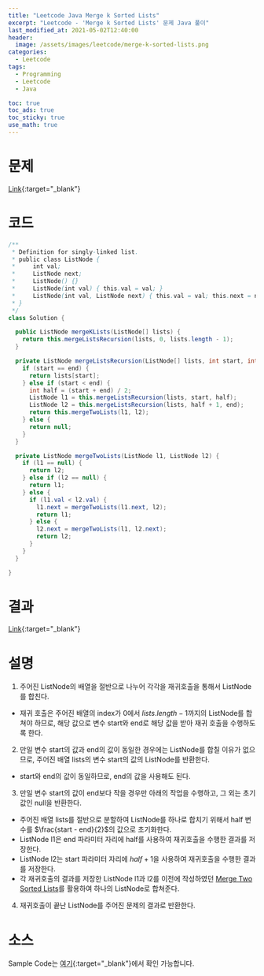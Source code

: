 ```yaml
---
title: "Leetcode Java Merge k Sorted Lists"
excerpt: "Leetcode - 'Merge k Sorted Lists' 문제 Java 풀이"
last_modified_at: 2021-05-02T12:40:00
header:
  image: /assets/images/leetcode/merge-k-sorted-lists.png
categories:
  - Leetcode
tags:
  - Programming
  - Leetcode
  - Java

toc: true
toc_ads: true
toc_sticky: true
use_math: true
---
```

# 문제
[Link](https://leetcode.com/problems/merge-two-sorted-lists/){:target="_blank"}

# 코드
```java
/**
 * Definition for singly-linked list.
 * public class ListNode {
 *     int val;
 *     ListNode next;
 *     ListNode() {}
 *     ListNode(int val) { this.val = val; }
 *     ListNode(int val, ListNode next) { this.val = val; this.next = next; }
 * }
 */
class Solution {

  public ListNode mergeKLists(ListNode[] lists) {
    return this.mergeListsRecursion(lists, 0, lists.length - 1);
  }

  private ListNode mergeListsRecursion(ListNode[] lists, int start, int end) {
    if (start == end) {
      return lists[start];
    } else if (start < end) {
      int half = (start + end) / 2;
      ListNode l1 = this.mergeListsRecursion(lists, start, half);
      ListNode l2 = this.mergeListsRecursion(lists, half + 1, end);
      return this.mergeTwoLists(l1, l2);
    } else {
      return null;
    }
  }

  private ListNode mergeTwoLists(ListNode l1, ListNode l2) {
    if (l1 == null) {
      return l2;
    } else if (l2 == null) {
      return l1;
    } else {
      if (l1.val < l2.val) {
        l1.next = mergeTwoLists(l1.next, l2);
        return l1;
      } else {
        l2.next = mergeTwoLists(l1, l2.next);
        return l2;
      }
    }
  }

}
```

# 결과
[Link](https://leetcode.com/submissions/detail/487716457/){:target="_blank"}

# 설명
1. 주어진 ListNode의 배열을 절반으로 나누어 각각을 재귀호출을 통해서 ListNode를 합친다.
- 재귀 호출은 주어진 배열의 index가 0에서 $lists.length - 1$까지의 ListNode를 합쳐야 하므로, 해당 값으로 변수 start와 end로 해당 값을 받아 재귀 호출을 수행하도록 한다.

2. 만일 변수 start의 값과 end의 값이 동일한 경우에는 ListNode를 합칠 이유가 없으므로, 주어진 배열 lists의 변수 start의 값의 ListNode를 반환한다.
- start와 end의 값이 동일하므로, end의 값을 사용해도 된다.

3. 만일 변수 start의 값이 end보다 작을 경우만 아래의 작업을 수행하고, 그 외는 초기 값인 null을 반환한다.
- 주어진 배열 lists를 절반으로 분할하여 ListNode를 하나로 합치기 위해서 half 변수를 $\frac{start - end}{2}$의 값으로 초기화한다.
- ListNode l1은 end 파라미터 자리에 half를 사용하여 재귀호출을 수행한 결과를 저장한다.
- ListNode l2는 start 파라미터 자리에 $half + 1$을 사용하여 재귀호출을 수행한 결과를 저장한다.
- 각 재귀호출의 결과를 저장한 ListNode l1과 l2를 이전에 작성하였던 [Merge Two Sorted Lists](../merge-two-sorted-lists/)를 활용하여 하나의 ListNode로 합쳐준다.

4. 재귀호출이 끝난 ListNode를 주어진 문제의 결과로 반환한다.

# 소스
Sample Code는 [여기](https://github.com/GracefulSoul/leetcode/blob/master/src/main/java/gracefulsoul/problems/MergeKSortedLists.java){:target="_blank"}에서 확인 가능합니다.
